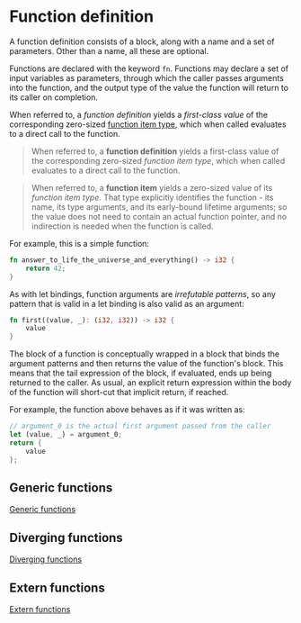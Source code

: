 # Function definition

A function definition consists of a block, along with a name and a set of parameters. Other than a name, all these are optional.

Functions are declared with the keyword `fn`. Functions may declare a set of input variables as parameters, through which the caller passes arguments into the function, and the output type of the value the function will return to its caller on completion.

When referred to, a *function definition* yields a *first-class value* of the corresponding zero-sized [function item type](function-item-type.md), which when called evaluates to a direct call to the function.


> When referred to, a **function definition** yields a first-class value of the corresponding zero-sized *function item type*, which when called evaluates to a direct call to the function.

> When referred to, a **function item** yields a zero-sized value of its *function item type*. That type explicitly identifies the function - its name, its type arguments, and its early-bound lifetime arguments; so the value does not need to contain an actual function pointer, and no indirection is needed when the function is called.



For example, this is a simple function:

```rust
fn answer_to_life_the_universe_and_everything() -> i32 {
    return 42;
}
```

As with let bindings, function arguments are *irrefutable patterns*, so any pattern that is valid in a let binding is also valid as an argument:

```rust
fn first((value, _): (i32, i32)) -> i32 {
    value
}
```

The block of a function is conceptually wrapped in a block that binds the argument patterns and then returns the value of the function's block. This means that the tail expression of the block, if evaluated, ends up being returned to the caller. As usual, an explicit return expression within the body of the function will short-cut that implicit return, if reached.

For example, the function above behaves as if it was written as:

```rust
// argument_0 is the actual first argument passed from the caller
let (value, _) = argument_0;
return {
    value
};
```

## Generic functions
[Generic functions](generic-functions.md)

## Diverging functions
[Diverging functions](diverging-functions.md)

## Extern functions
[Extern functions](extern-functions.md)
